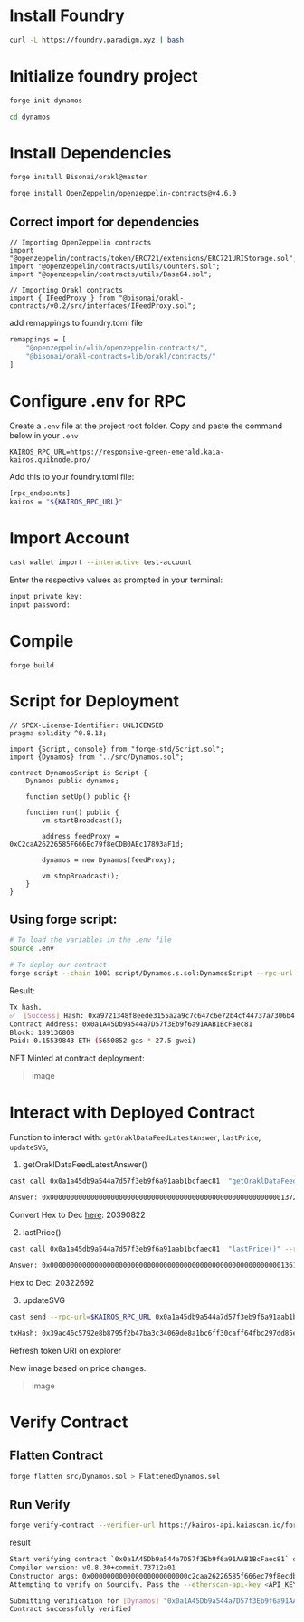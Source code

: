 # Install Foundry

```bash
curl -L https://foundry.paradigm.xyz | bash 
```

# Initialize foundry project

```bash
forge init dynamos 

cd dynamos 
```

# Install Dependencies

```bash
forge install Bisonai/orakl@master

forge install OpenZeppelin/openzeppelin-contracts@v4.6.0 
```

## Correct import for dependencies

```solidity
// Importing OpenZeppelin contracts
import "@openzeppelin/contracts/token/ERC721/extensions/ERC721URIStorage.sol";
import "@openzeppelin/contracts/utils/Counters.sol";
import "@openzeppelin/contracts/utils/Base64.sol";

// Importing Orakl contracts
import { IFeedProxy } from "@bisonai/orakl-contracts/v0.2/src/interfaces/IFeedProxy.sol";
```
add remappings to foundry.toml file

```bash
remappings = [
    "@openzeppelin/=lib/openzeppelin-contracts/",
    "@bisonai/orakl-contracts=lib/orakl/contracts/"
]
```

# Configure .env for RPC

Create a `.env` file at the project root folder. Copy and paste the command below in your `.env`

```
KAIROS_RPC_URL=https://responsive-green-emerald.kaia-kairos.quiknode.pro/
```
Add this to your foundry.toml file:

```bash
[rpc_endpoints]
kairos = "${KAIROS_RPC_URL}"
```

# Import Account

```bash
cast wallet import --interactive test-account
```

Enter the respective values as prompted in your terminal:

```bash
input private key:
input password:
```

# Compile

```
forge build
```

# Script for Deployment

```solidity
// SPDX-License-Identifier: UNLICENSED
pragma solidity ^0.8.13;

import {Script, console} from "forge-std/Script.sol";
import {Dynamos} from "../src/Dynamos.sol";

contract DynamosScript is Script {
    Dynamos public dynamos;

    function setUp() public {}

    function run() public {
        vm.startBroadcast();

        address feedProxy = 0xC2caA26226585F666Ec79f8eCDB0AEc17893aF1d;

        dynamos = new Dynamos(feedProxy);

        vm.stopBroadcast();
    }
}
```

## Using forge script:

```bash
# To load the variables in the .env file
source .env

# To deploy our contract
forge script --chain 1001 script/Dynamos.s.sol:DynamosScript --rpc-url $KAIROS_RPC_URL --broadcast -vvvv --account test-account
```
Result: 

```bash
Tx hash. 
✅  [Success] Hash: 0xa9721348f8eede3155a2a9c7c647c6e72b4cf44737a7306b482fe5dabf08d8a1
Contract Address: 0x0a1A45Db9a544a7D57f3Eb9f6a91AAB1BcFaec81
Block: 189136808
Paid: 0.15539843 ETH (5650852 gas * 27.5 gwei)
```

NFT Minted at contract deployment: 

> image

# Interact with Deployed Contract

Function to interact with: `getOraklDataFeedLatestAnswer`, `lastPrice`, `updateSVG`, 
 
1. getOraklDataFeedLatestAnswer()

```bash
cast call 0x0a1a45db9a544a7d57f3eb9f6a91aab1bcfaec81  "getOraklDataFeedLatestAnswer()" --rpc-url $KAIROS_RPC_URL
```

```bash 
Answer: 0x00000000000000000000000000000000000000000000000000000000013723a6
```
Convert Hex to Dec [here](https://www.rapidtables.com/convert/number/hex-to-decimal.html):  20390822


2. lastPrice()

```bash
cast call 0x0a1a45db9a544a7d57f3eb9f6a91aab1bcfaec81  "lastPrice()" --rpc-url $KAIROS_RPC_URL
```

```bash
Answer: 0x0000000000000000000000000000000000000000000000000000000001361984
```

Hex to Dec: 20322692 


3. updateSVG

```bash
cast send --rpc-url=$KAIROS_RPC_URL 0x0a1a45db9a544a7d57f3eb9f6a91aab1bcfaec81  "updateSVG(uint256)" 0 --account test-account
```

```bash
txHash: 0x39ac46c5792e8b8795f2b47ba3c34069de8a1bc6ff30caff64fbc297dd85e690 
```
Refresh token URI on explorer

New image based on price changes. 

> image

# Verify Contract 

## Flatten Contract 

```bash
forge flatten src/Dynamos.sol > FlattenedDynamos.sol
```

## Run Verify

```bash
forge verify-contract --verifier-url https://kairos-api.kaiascan.io/forge-verify-flatten --chain-id 1001 --constructor-args $(cast abi-encode "constructor(address)" 0xC2caA26226585F666Ec79f8eCDB0AEc17893aF1d) --compiler-version v0.8.30+commit.73712a01 0x0a1a45db9a544a7d57f3eb9f6a91aab1bcfaec81 FlattenedDynamos.sol:Dynamos --retries 1
```

result 

```bash
Start verifying contract `0x0a1A45Db9a544a7D57f3Eb9f6a91AAB1BcFaec81` deployed on 1001
Compiler version: v0.8.30+commit.73712a01
Constructor args: 0x000000000000000000000000c2caa26226585f666ec79f8ecdb0aec17893af1d
Attempting to verify on Sourcify. Pass the --etherscan-api-key <API_KEY> to verify on Etherscan, or use the --verifier flag to verify on another provider.

Submitting verification for [Dynamos] "0x0a1A45Db9a544a7D57f3Eb9f6a91AAB1BcFaec81".
Contract successfully verified
```